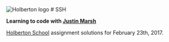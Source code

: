 <img src="https://www.holbertonschool.com/assets/holberton-logo-1cc451260ca3cd297def53f2250a9794810667c7ca7b5fa5879a569a457bf16f.png" alt="Holberton logo">
# SSH

**Learning to code with [Justin Marsh](https://twitter.com/dogonthecircuit)**

[Holberton School](https://www.holbertonschool.com) assignment solutions for February 23th, 2017.
